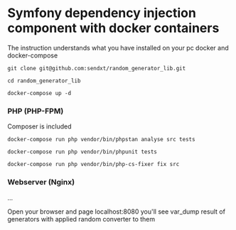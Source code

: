 # Symfony dependency injection component with docker containers

The instruction understands what you have installed on your pc docker and docker-compose

```
git clone git@github.com:sendxt/random_generator_lib.git

cd random_generator_lib

docker-compose up -d
```
### PHP (PHP-FPM)

Composer is included

```
docker-compose run php vendor/bin/phpstan analyse src tests

docker-compose run php vendor/bin/phpunit tests

docker-compose run php vendor/bin/php-cs-fixer fix src
```

### Webserver (Nginx)

...

Open your browser and page localhost:8080 you'll see var_dump result of generators with applied random converter to them
